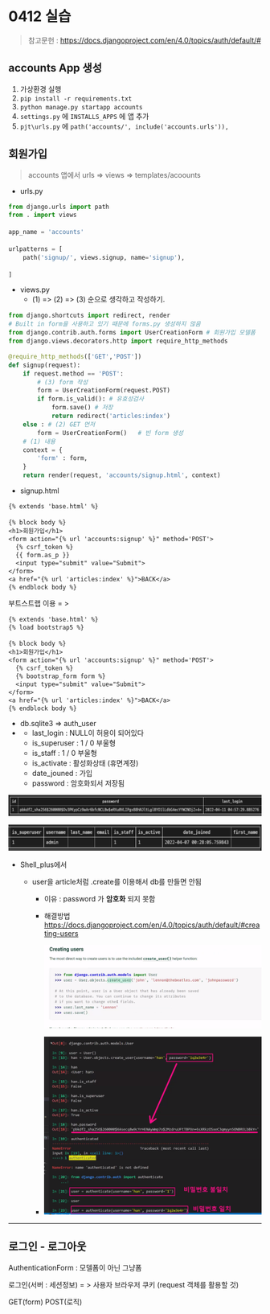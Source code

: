 # 0412 실습

> 참고문헌 : https://docs.djangoproject.com/en/4.0/topics/auth/default/#

## accounts App 생성

1. 가상환경 실행
2. `pip install -r requirements.txt`
3. `python manage.py startapp accounts`
4. `settings.py` 에 `INSTALLS_APPS` 에 앱 추가
5. `pjt\urls.py` 에  `path('accounts/', include('accounts.urls')),`



## 회원가입

> accounts 앱에서 urls => views => templates/acoounts

- urls.py

```python
from django.urls import path
from . import views

app_name = 'accounts'

urlpatterns = [
    path('signup/', views.signup, name='signup'),
    
]
```



- views.py
  - (1) => (2) => (3) 순으로 생각하고 작성하기.

```python
from django.shortcuts import redirect, render
# Built in form을 사용하고 있기 때문에 forms.py 생성하지 않음
from django.contrib.auth.forms import UserCreationForm # 회원가입 모델폼
from django.views.decorators.http import require_http_methods
```

```python
@require_http_methods(['GET','POST'])
def signup(request):
    if request.method == 'POST':    
        # (3) form 작성
        form = UserCreationForm(request.POST)
        if form.is_valid(): # 유효성검사
            form.save() # 저장
            return redirect('articles:index')
    else : # (2) GET 먼저
        form = UserCreationForm()   # 빈 form 생성
    # (1) 내용
    context = {
        'form' : form,
    }
    return render(request, 'accounts/signup.html', context)
```



- signup.html

```django
{% extends 'base.html' %}

{% block body %}
<h1>회원가입</h1>
<form action="{% url 'accounts:signup' %}" method='POST'>
  {% csrf_token %}
  {{ form.as_p }}
  <input type="submit" value="Submit">
</form>
<a href="{% url 'articles:index' %}">BACK</a>
{% endblock body %}
```

부트스트랩 이용 = >

```django
{% extends 'base.html' %}
{% load bootstrap5 %}

{% block body %}
<h1>회원가입</h1>
<form action="{% url 'accounts:signup' %}" method='POST'>
  {% csrf_token %}
  {% bootstrap_form form %}
  <input type="submit" value="Submit">
</form>
<a href="{% url 'articles:index' %}">BACK</a>
{% endblock body %}

```



- db.sqlite3 => auth_user
- 
  - last_login : NULL이 허용이 되어있다
  - is_superuser : 1 / 0 부울형
  - is_staff : 1 / 0 부울형
  - is_activate : 활성화상태 (휴면계정)
  - date_jouned : 가입
  - password : 암호화되서 저장됨

<img src="0412%20Autentication%20System%EC%8B%A4%EC%8A%B5.assets/image-20220412102014508.png" alt="image-20220412102014508" style="zoom:150%;" />

![image-20220412102028843](0412%20Autentication%20System%EC%8B%A4%EC%8A%B5.assets/image-20220412102028843.png)



- Shell_plus에서

  - user을 article처럼 .create를 이용해서 db를 만들면 안됨

    - 이유 : password 가 **암호화** 되지 못함

    - 해결방법 https://docs.djangoproject.com/en/4.0/topics/auth/default/#creating-users

      ![image-20220412103707751](0412%20Autentication%20System%EC%8B%A4%EC%8A%B5.assets/image-20220412103707751.png)

    - <img src="0412%20Autentication%20System%EC%8B%A4%EC%8A%B5.assets/image-20220412104423435.png" alt="image-20220412104423435" style="zoom:50%;" />	



<hr>

## 로그인 - 로그아웃

AuthenticationForm : 모델폼이 아닌 그냥폼

로그인(서버 : 세션정보) = > 사용자 브라우저 쿠키 (request 객체를 활용할 것)

GET(form) POST(로직)